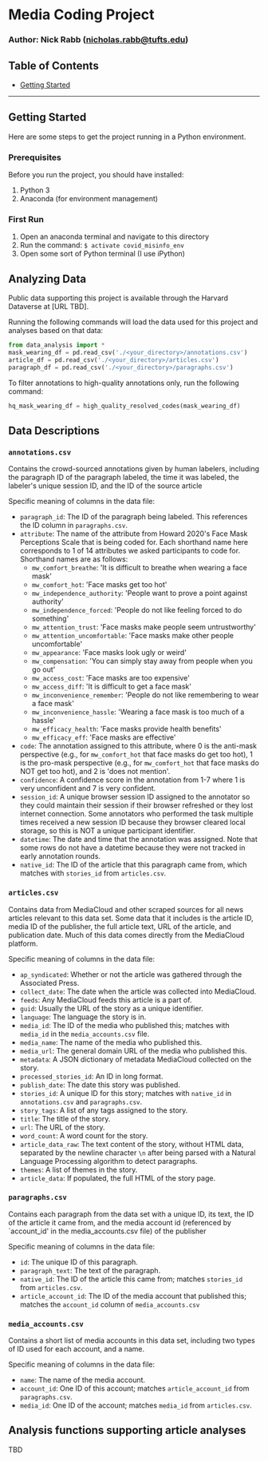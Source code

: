 # Media Coding Project

### Author: Nick Rabb (nicholas.rabb@tufts.edu)

## Table of Contents

* [Getting Started](#getting-started)

-----------

## Getting Started

Here are some steps to get the project running in a Python environment.

### Prerequisites

Before you run the project, you should have installed:

1. Python 3
2. Anaconda (for environment management)

### First Run

1. Open an anaconda terminal and navigate to this directory
2. Run the command: ```$ activate covid_misinfo_env```
3. Open some sort of Python terminal (I use iPython)

## Analyzing Data

Public data supporting this project is available through the Harvard Dataverse at [URL TBD].

Running the following commands will load the data used for this project and analyses based on that data:

```py
from data_analysis import *
mask_wearing_df = pd.read_csv('./<your_directory>/annotations.csv')
article_df = pd.read_csv('./<your_directory>/articles.csv')
paragraph_df = pd.read_csv('./<your_directory>/paragraphs.csv')
```

To filter annotations to high-quality annotations only, run the following command:

```py
hq_mask_wearing_df = high_quality_resolved_codes(mask_wearing_df)
```

## Data Descriptions

### `annotations.csv`
Contains the crowd-sourced annotations given by human labelers, including the paragraph ID of the paragraph labeled, the time it was labeled, the labeler's unique session ID, and the ID of the source article

Specific meaning of columns in the data file:
* `paragraph_id`: The ID of the paragraph being labeled. This references the ID column in `paragraphs.csv`.
* `attribute`: The name of the attribute from Howard 2020's Face Mask Perceptions Scale that is being coded for. Each shorthand name here corresponds to 1 of 14 attributes we asked participants to code for. Shorthand names are as follows:
  * `mw_comfort_breathe`: 'It is difficult to breathe when wearing a face mask'
  * `mw_comfort_hot`: 'Face masks get too hot'
  * `mw_independence_authority`: 'People want to prove a point against authority'
  * `mw_independence_forced`: 'People do not like feeling forced to do something'
  * `mw_attention_trust`: 'Face masks make people seem untrustworthy'
  * `mw_attention_uncomfortable`: 'Face masks make other people uncomfortable'
  * `mw_appearance`: 'Face masks look ugly or weird'
  * `mw_compensation`: 'You can simply stay away from people when you go out'
  * `mw_access_cost`: 'Face masks are too expensive'
  * `mw_access_diff`: 'It is difficult to get a face mask'
  * `mw_inconvenience_remember`: 'People do not like remembering to wear a face mask'
  * `mw_inconvenience_hassle`: 'Wearing a face mask is too much of a hassle'
  * `mw_efficacy_health`: 'Face masks provide health benefits'
  * `mw_efficacy_eff`: 'Face masks are effective'
* `code`: The annotation assigned to this attribute, where 0 is the anti-mask perspective (e.g., for `mw_comfort_hot` that face masks do get too hot), 1 is the pro-mask perspective (e.g., for `mw_comfort_hot` that face masks do NOT get too hot), and 2 is 'does not mention'.
* `confidence`: A confidence score in the annotation from 1-7 where 1 is very unconfident and 7 is very confident.
* `session_id`: A unique browser session ID assigned to the annotator so they could maintain their session if their browser refreshed or they lost internet connection. Some annotators who performed the task multiple times received a new session ID because they browser cleared local storage, so this is NOT a unique participant identifier.
* `datetime`: The date and time that the annotation was assigned. Note that some rows do not have a datetime because they were not tracked in early annotation rounds.
* `native_id`: The ID of the article that this paragraph came from, which matches with `stories_id` from `articles.csv`.

### `articles.csv`
Contains data from MediaCloud and other scraped sources for all news articles relevant to this data set. Some data that it includes is the article ID, media ID of the publisher, the full article text, URL of the article, and publication date. Much of this data comes directly from the MediaCloud platform.

Specific meaning of columns in the data file:
* `ap_syndicated`: Whether or not the article was gathered through the Associated Press.
* `collect_date`: The date when the article was collected into MediaCloud.
* `feeds`: Any MediaCloud feeds this article is a part of.
* `guid`: Usually the URL of the story as a unique identifier.
* `language`: The language the story is in.
* `media_id`: The ID of the media who published this; matches with `media_id` in the `media_accounts.csv` file.
* `media_name`: The name of the media who published this.
* `media_url`: The general domain URL of the media who published this.
* `metadata`: A JSON dictionary of metadata MediaCloud collected on the story.
* `processed_stories_id`: An ID in long format.
* `publish_date`: The date this story was published.
* `stories_id`: A unique ID for this story; matches with `native_id` in `annotations.csv` and `paragraphs.csv`.
* `story_tags`: A list of any tags assigned to the story.
* `title`: The title of the story.
* `url`: The URL of the story.
* `word_count`: A word count for the story.
* `article_data_raw`: The text content of the story, without HTML data, separated by the newline character `\n` after being parsed with a Natural Language Processing algorithm to detect paragraphs.
* `themes`: A list of themes in the story.
* `article_data`: If populated, the full HTML of the story page.

### `paragraphs.csv`
Contains each paragraph from the data set with a unique ID, its text, the ID of the article it came from, and the media account id (referenced by `account_id' in the media_accounts.csv file) of the publisher

Specific meaning of columns in the data file:
* `id`: The unique ID of this paragraph.
* `paragraph_text`: The text of the paragraph.
* `native_id`: The ID of the article this came from; matches `stories_id` from `articles.csv`.
* `article_account_id`: The ID of the media account that published this; matches the `account_id` column of `media_accounts.csv`

### `media_accounts.csv`
Contains a short list of media accounts in this data set, including two types of ID used for each account, and a name.

Specific meaning of columns in the data file:
* `name`: The name of the media account.
* `account_id`: One ID of this account; matches `article_account_id` from `paragraphs.csv`.
* `media_id`: One ID of the account; matches `media_id` from `articles.csv`.

## Analysis functions supporting article analyses

TBD